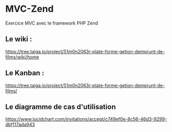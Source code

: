 # MVC-Zend
Exercice MVC avec le framework PHP Zend

## Le wiki :
https://tree.taiga.io/project/51m0n2063r-plate-forme-getion-demprunt-de-films/wiki/home

## Le Kanban :
https://tree.taiga.io/project/51m0n2063r-plate-forme-getion-demprunt-de-films/

## Le diagramme de cas d'utilisation
https://www.lucidchart.com/invitations/accept/c749ef0e-8c56-46d3-9299-dbf117ada943
